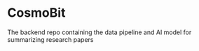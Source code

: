 # CosmoBit

The backend repo containing the data pipeline and AI model for summarizing research papers